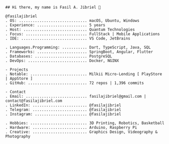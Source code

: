 ```## Hi there, my name is Fasil A. Jibriel 👋```



```
@fasilajibriel  
. OS: .............................. macOS, Ubuntu, Windows  
. Experience: ...................... 5 years  
. Host: ............................ Quantum Technologies  
. Focus: ........................... FullStack | Mobile Applications  
. IDE: ............................. VS Code, JetBrains  

. Languages.Programming: ........... Dart, TypeScript, Java, SQL  
. Frameworks: ...................... SpringBoot, Angular, Flutter  
. Databases: ....................... PostgreSQL  
. DevOps: .......................... Docker, NGINX  

- Projects  
. Notable: ......................... Milkii Micro-Lending [ PlayStore | AppStore ]
. GitHub: .......................... 72 repos | 1,396 commits  

- Contact  
. Email: ........................... fasilajibriel@gmail.com | contact@fasilajibriel.com  
. LinkedIn: ........................ @fasilajibriel  
. Telegram: ........................ @fasilajibriel  
. Instagram: ....................... @fasilajibriel  

. Hobbies: ......................... 3D Printing, Robotics, Basketball  
. Hardware: ........................ Arduino, Raspberry Pi  
. Creative: ........................ Graphics Design, Videography & Photography  
```
